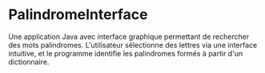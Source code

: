 # PalindromeInterface
Une application Java avec interface graphique permettant de rechercher des mots palindromes. L'utilisateur sélectionne des lettres via une interface intuitive, et le programme identifie les palindromes formés à partir d'un dictionnaire.
